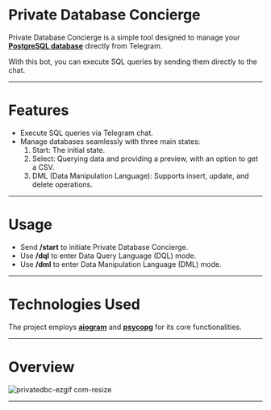 # Private Database Concierge

Private Database Concierge is a simple tool designed to manage your **[PostgreSQL database](https://www.postgresql.org)**
directly from Telegram.

With this bot, you can execute SQL queries by sending them directly to the chat.
___
# Features

* Execute SQL queries via Telegram chat.
* Manage databases seamlessly with three main states:
    1. Start: The initial state.
    2. Select: Querying data and providing a preview, with an option to get a CSV.
    3. DML (Data Manipulation Language): Supports insert, update, and delete operations.
___
# Usage

* Send <b>/start</b> to initiate Private Database Concierge.
* Use <b>/dql</b> to enter Data Query Language (DQL) mode.
* Use <b>/dml</b> to enter Data Manipulation Language (DML) mode.
___
# Technologies Used

The project employs **[aiogram](https://github.com/aiogram/aiogram)** and **[psycopg](https://github.com/psycopg/psycopg)** for
its core functionalities.
___
# Overview

![privatedbc-ezgif com-resize](https://github.com/GeorgeVictorov/PrivateDatabaseConcierge/assets/120365126/1de90ba8-6a17-48d5-83c5-693085244dfe)
___